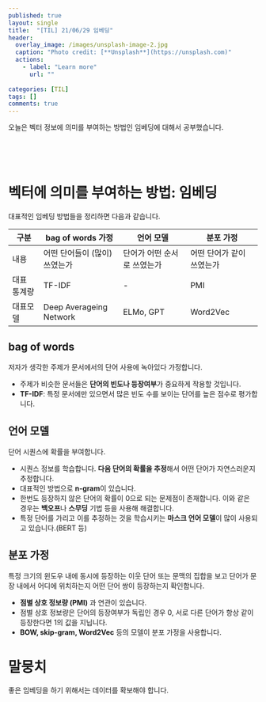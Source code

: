```yaml
---
published: true
layout: single
title:  "[TIL] 21/06/29 임베딩"
header:
  overlay_image: /images/unsplash-image-2.jpg
  caption: "Photo credit: [**Unsplash**](https://unsplash.com)"
  actions:
    - label: "Learn more"
      url: ""
      
categories: [TIL]
tags: []
comments: true
---
```


오늘은 벡터 정보에 의미를 부여하는 방법인 임베딩에 대해서 공부했습니다. 

&nbsp;

&nbsp;

# 벡터에 의미를 부여하는 방법: 임베딩

대표적인 임베딩 방법들을 정리하면 다음과 같습니다. 

|구분|bag of words 가정|언어 모델|분포 가정|
|---|---|---|---|
|내용|어떤 단어들이 (많이) 쓰였는가|단어가 어떤 순서로 쓰였는가|어떤 단어가 같이 쓰였는가|
|대표 통계량|TF-IDF|-|PMI|
|대표모델|Deep Averageing Network|ELMo, GPT| Word2Vec|

## bag of words

저자가 생각한 주제가 문서에서의 단어 사용에 녹아있다 가정합니다.  
- 주제가 비슷한 문서들은 **단어의 빈도나 등장여부**가 중요하게 작용할 것입니다.  
- **TF-IDF**: 특정 문서에만 있으면서 많은 빈도 수를 보이는 단어를 높은 점수로 평가합니다. 

## 언어 모델
단어 시퀀스에 확률을 부여합니다. 
- 시퀀스 정보를 학습합니다. **다음 단어의 확률을 추정**해서 어떤 단어가 자연스러운지 추정합니다. 
- 대표적인 방법으로 **n-gram**이 있습니다. 
- 한번도 등장하지 않은 단어의 확률이 0으로 되는 문제점이 존재합니다. 이와 같은 경우는 **백오프**나 **스무딩** 기법 등을 사용해 해결합니다. 
- 특정 단어를 가리고 이를 추정하는 것을 학습시키는 **마스크 언어 모델**이 많이 사용되고 있습니다.(BERT 등)

## 분포 가정
특정 크기의 윈도우 내에 동시에 등장하는 이웃 단어 또는 문맥의 집합을 보고 단어가 문장 내에서 어디에 위치하는지 어떤 단어 쌍이 등장하는지 확인합니다. 
- **점별 상호 정보량 (PMI)** 과 연관이 있습니다. 
- 점별 상호 정보량은 단어의 등장여부가 독립인 경우 0, 서로 다른 단어가 항상 같이 등장한다면 1의 값을 지닙니다. 
- **BOW, skip-gram, Word2Vec** 등의 모델이 분포 가정을 사용합니다. 

# 말뭉치 

좋은 임베딩을 하기 위해서는 데이터를 확보해야 합니다.  
 